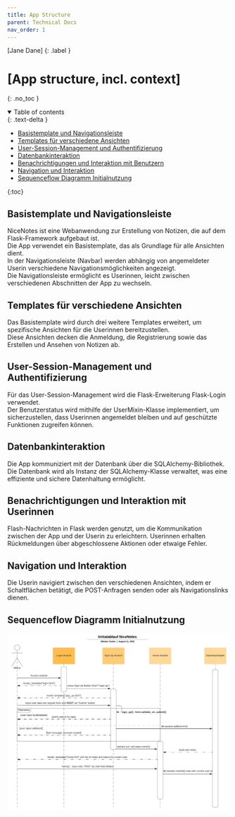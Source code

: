 ```yaml
---
title: App Structure
parent: Technical Docs
nav_order: 1
---
```


[Jane Dane]
{: .label }

# [App structure, incl. context]
{: .no_toc }

<details open markdown="block">
  <summary>
    Table of contents
  </summary>
  {: .text-delta }
  
- [Basistemplate und Navigationsleiste](#basistemplate-und-navigationsleiste)
- [Templates für verschiedene Ansichten](#templates-für-verschiedene-ansichten)
- [User-Session-Management und Authentifizierung](#user-session-management-und-authentifizierung)
- [Datenbankinteraktion](#datenbankinteraktion)
- [Benachrichtigungen und Interaktion mit Benutzern](#benachrichtigungen-und-interaktion-mit-benutzern)
- [Navigation und Interaktion](#navigation-und-interaktion)
- [Sequenceflow Diagramm Initialnutzung](#sequenceflow-diagramm-initialnutzung)

{:toc}

## Basistemplate und Navigationsleiste
NiceNotes ist eine Webanwendung zur Erstellung von Notizen, die auf dem Flask-Framework aufgebaut ist.  
Die App verwendet ein Basistemplate, das als Grundlage für alle Ansichten dient.  
In der Navigationsleiste (Navbar) werden abhängig von angemeldeter Userin verschiedene Navigationsmöglichkeiten angezeigt.  
Die Navigationsleiste ermöglicht es Userinnen, leicht zwischen verschiedenen Abschnitten der App zu wechseln.

## Templates für verschiedene Ansichten
Das Basistemplate wird durch drei weitere Templates erweitert, um spezifische Ansichten für die Userinnen bereitzustellen.  
Diese Ansichten decken die Anmeldung, die Registrierung sowie das Erstellen und Ansehen von Notizen ab.

## User-Session-Management und Authentifizierung
Für das User-Session-Management wird die Flask-Erweiterung Flask-Login verwendet.  
Der Benutzerstatus wird mithilfe der UserMixin-Klasse implementiert, um sicherzustellen, dass Userinnen angemeldet bleiben und auf geschützte Funktionen zugreifen können.

## Datenbankinteraktion
Die App kommuniziert mit der Datenbank über die SQLAlchemy-Bibliothek.  
Die Datenbank wird als Instanz der SQLAlchemy-Klasse verwaltet, was eine effiziente und sichere Datenhaltung ermöglicht.

## Benachrichtigungen und Interaktion mit Userinnen
Flash-Nachrichten in Flask werden genutzt, um die Kommunikation zwischen der App und der Userin zu erleichtern.
Userinnen erhalten Rückmeldungen über abgeschlossene Aktionen oder etwaige Fehler.

## Navigation und Interaktion
Die Userin navigiert zwischen den verschiedenen Ansichten, indem er Schaltflächen betätigt, die POST-Anfragen senden oder als Navigationslinks dienen.

## Sequenceflow Diagramm Initialnutzung

![Sequenzflussdiagramm](../assets/images/Sequenzflussdiagramm.png)


</details>
